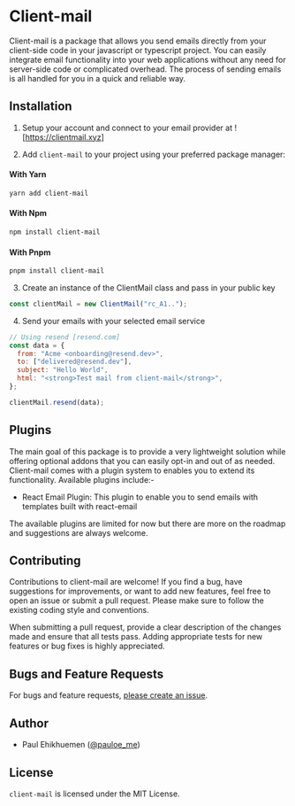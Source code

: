 # Client-mail

Client-mail is a package that allows you send emails directly from your client-side code in your javascript or typescript project. You can easily integrate email functionality into your web applications without any need for server-side code or complicated overhead. The process of sending emails is all handled for you in a quick and reliable way.

## Installation

1. Setup your account and connect to your email provider at ![https://clientmail.xyz]

2. Add `client-mail` to your project using your preferred package manager:

#### With Yarn

```sh
yarn add client-mail
```

#### With Npm

```sh
npm install client-mail
```

#### With Pnpm

```sh
pnpm install client-mail
```

3. Create an instance of the ClientMail class and pass in your public key

```js
const clientMail = new ClientMail("rc_A1..");
```

4. Send your emails with your selected email service

```js
// Using resend [resend.com]
const data = {
  from: "Acme <onboarding@resend.dev>",
  to: ["delivered@resend.dev"],
  subject: "Hello World",
  html: "<strong>Test mail from client-mail</strong>",
};

clientMail.resend(data);
```

## Plugins

The main goal of this package is to provide a very lightweight solution while offering optional addons that you can easily opt-in and out of as needed. Client-mail comes with a plugin system to enables you to extend its functionality. Available plugins include:-

- React Email Plugin: This plugin to enable you to send emails with templates built with react-email

The available plugins are limited for now but there are more on the roadmap and suggestions are always welcome.

## Contributing

Contributions to client-mail are welcome! If you find a bug, have suggestions for improvements, or want to add new features, feel free to open an issue or submit a pull request. Please make sure to follow the existing coding style and conventions.

When submitting a pull request, provide a clear description of the changes made and ensure that all tests pass. Adding appropriate tests for new features or bug fixes is highly appreciated.

## Bugs and Feature Requests

For bugs and feature requests, [please create an issue](https://github.com/REPLACE_ME/issues/new/choose).

## Author

- Paul Ehikhuemen ([@pauloe_me](https://twitter.com/pauloe_me))

## License

`client-mail` is licensed under the MIT License.
